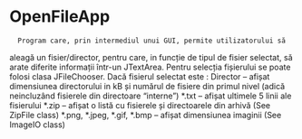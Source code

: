 # OpenFileApp

      Program care, prin intermediul unui GUI, permite utilizatorului să
aleagă un fisier/director, pentru care, in funcție de tipul de fisier selectat, să arate diferite
informații într-un JTextArea. Pentru selecția fișierului se poate folosi clasa JFileChooser.
Dacă fisierul selectat este :
      Director – afișat dimensiunea directorului in kB și numărul de fisiere din primul nivel
(adică neincluzând fisierele din directoare “interne”)
 *.txt – afișat ultimele 5 linii ale fisierului
 *.zip – afișat o listă cu fisierele și directoarele din arhivă (See ZipFile class)
 *.png, *.jpeg, *.gif, *.bmp – afișat dimensiunea imaginii (See ImageIO class)
